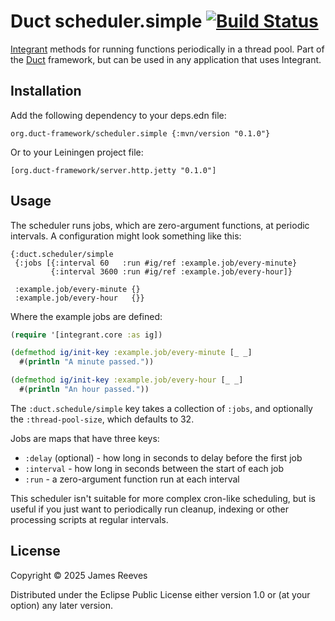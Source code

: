 # Duct scheduler.simple [![Build Status](https://github.com/duct-framework/scheduler.simple/actions/workflows/test.yml/badge.svg)](https://github.com/duct-framework/scheduler.simple/actions/workflows/test.yml)

[Integrant][] methods for running functions periodically in a thread
pool. Part of the [Duct][] framework, but can be used in any
application that uses Integrant.

[integrant]: https://github.com/weavejester/integrant
[duct]:      https://github.com/duct-framework/duct

## Installation

Add the following dependency to your deps.edn file:

    org.duct-framework/scheduler.simple {:mvn/version "0.1.0"}

Or to your Leiningen project file:

    [org.duct-framework/server.http.jetty "0.1.0"]

## Usage

The scheduler runs jobs, which are zero-argument functions, at
periodic intervals. A configuration might look something like this:

```edn
{:duct.scheduler/simple
 {:jobs [{:interval 60   :run #ig/ref :example.job/every-minute}
         {:interval 3600 :run #ig/ref :example.job/every-hour]}

 :example.job/every-minute {}
 :example.job/every-hour   {}}
```

Where the example jobs are defined:

```clojure
(require '[integrant.core :as ig])

(defmethod ig/init-key :example.job/every-minute [_ _]
  #(println "A minute passed."))

(defmethod ig/init-key :example.job/every-hour [_ _]
  #(println "An hour passed."))
```

The `:duct.schedule/simple` key takes a collection of `:jobs`, and
optionally the `:thread-pool-size`, which defaults to 32.

Jobs are maps that have three keys:

* `:delay` (optional) - how long in seconds to delay before the first job
* `:interval`         - how long in seconds between the start of each job
* `:run`              - a zero-argument function run at each interval

This scheduler isn't suitable for more complex cron-like scheduling,
but is useful if you just want to periodically run cleanup, indexing
or other processing scripts at regular intervals.

## License

Copyright © 2025 James Reeves

Distributed under the Eclipse Public License either version 1.0 or (at
your option) any later version.
